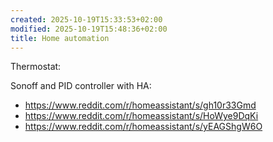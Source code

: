 ```yaml
---
created: 2025-10-19T15:33:53+02:00
modified: 2025-10-19T15:48:36+02:00
title: Home automation
---
```


Thermostat:

Sonoff and PID controller with HA:
- https://www.reddit.com/r/homeassistant/s/gh10r33Gmd
- https://www.reddit.com/r/homeassistant/s/HoWye9DqKi
- https://www.reddit.com/r/homeassistant/s/yEAGShgW6O
